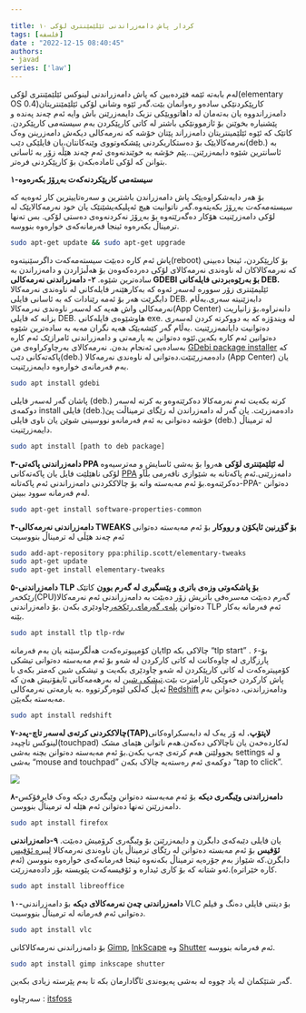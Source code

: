 ```yaml
---

title: ۱۰ کردار پاش دامەزراندنی ئێلێمێنتری لۆکی
tags: [فلسفه]
date : "2022-12-15 08:40:45"
authors:
- javad
series: ['law']
---
```




لەم بابەتە ئێمە فێردەبین کە پاش دامەزراندنی لینوکس ئێلێمێنتری لۆکی(elementary OS 0.4)کارپێکردنێکی سادەو رەوانمان بێت.گەر ئێوە وشانی لۆکی ئێلێمێنتریتان دامەزراندووە یان بەتەمان لە داهاتوویێکی نزیک دایمەزرێنن باش وایە ئەم چەند پەندە و پێشنیارە بخوێنن بۆ ئازموونێکی باشتر لە کاتی کارپێکردن بەم سیستەمی کارپێکردن.
کاتێک کە ئێوە ئێلێمینتریتان دامەزراند پێتان خۆشە کە نەرمەکالی دیکەش دامەزرینن وەک نەرمەکالایێک بۆ دەستکاریکردنی پێشکەوتووی وێنەکانتان،یان فایلێکی دێب(deb.) بە ئاسانترین شێوە دابمەزرێنن…پێم خۆشە بە خوێندنەوەی ئەم چەند هێڵە زۆر بە ئاسانی بتوانن کە لۆکی ئامادەبکەن بۆ کارپێکردنی فرەتر.

**۱-سیستەمی کارپێکردنەکەت بەڕۆژ بکەرەوە**

بۆ هەر دابەشکراوەیێک پاش دامەزراندن باشترین و سەرەتاییترین کار ئەوەیە کە سیستەمەکەت بەڕۆژ بکەیتەوە.گەر ناتوانیت هیچ ئەپلیکەیشێنێک یان خود نەرمەکالایێک لە لۆکی دامەزرێنیت هۆکار دەگەرێتەوە بۆ بەڕۆژ نەکردنەوەی دەستی  لۆکی. بس تەنها ترمیناڵ بکەرەوە ئینجا فەرمانەکەی خوارەوە بنووسە.

```bash
sudo apt-get update && sudo apt-get upgrade
```

پاش ئەم کارە دەبێت سیستەمەکەت داگرسێنیتەوە(reboot) بۆ کارپێکردن، ئینجا دەبینی کە نەرمەکالاکان لە ناوەندی نەرمەکالای لۆکی دەردەکەوەن بۆ هەڵبژاردن و دامەزراندن بە سادەترین شێوە.
**۲- دامەزراندنی نەرمەکالی GDEBI بۆ بەرێوەبردنی فایلەکانی DEB.**
ئێلیمێنتری زۆر سوورە لەسەر ئەوە کە بەکارهێنەر فایلەکانی لە ناوەندی نەرمەکالا دابگرێت هەر بۆ ئەمە رێنادات کە بە ئاسانی فایلی DEB. دابەزێنیتە سەری.بەڵام نەرمەکالی واش هەیە کە لەسەر ناوەندی نەرمەکالا(App Center) دانەنراوە.بۆ زانیاریت بزانە کە فایلی DEB. هاوشێوەی فایلەکانی exe. لە ویندۆزە کە بە دووکرتە کردن لەسەری دەتوانیت دایانمەزرێنیت .بەڵام گەر کێشەیێک هەیە نگران مەبە بە سادەترین شێوە دەتوانین ئەم کارە بکەین.ئێوە دەتوانن بە یارمەتی و دامەزراندنی ئامرازێک ئەم کارە بەسادەیی ئەنجام بدەن.
نەرمەکالای بەرچاوکراوەی من [GDebi package installer](https://apps.ubuntu.com/cat/applications/precise/gdebi/) کە پاکەتەکانی دێب(deb.) دادەمەزرێنێت.دەتوانی لە ناوەندی نەرمەکالا (App Center) یان بەم فەرمانەی خوارەوە دایمەزرێنیت.

```bash
sudo apt install gdebi
```

پاشان گەر لەسەر فایلی (deb.) کرتە بکەیت ئەم نەرمەکالا دەکرێتەوەو بە کرتە لەسەر دوکمەی install فایلی (deb.)دادەمەزرێت.
یان گەر لە دامەزراندن لە رێگای ترمیناڵت پێ خۆشە دەتوانی بە ئەم فەرمانەو نووسینی شوێن یان ناوی فایلی (deb.) لە ترمیناڵ دایمەزرێنیت.

```bash
sudo apt install [path to deb package]
```

**۳-دامەزراندنی پاکەتی PPA لە ئێلێمێنتری لۆکی**
هەروا بۆ بەشی ئاسایش و مەترسیەوە لۆکی ناهێلێت فایل یان پاکەتەکانی [PPA](http://www.makeuseof.com/tag/ubuntu-ppa-technology-explained/) دامەزرێنی.ئەم پاکەتانە بە شێوازی نافەرمی بڵآو دەکرێنەوە.بۆ ئەم مەبەستە واتە بۆ چالاککردنی دامەزراندنی ئەم پاکەتانە-PPA- دەتوانن لەم فەرمانە سوود ببینن.

```bash
sudo apt-get install software-properties-common
```

**۴-دامەزراندنی نەرمەکالی TWEAKS بۆ گۆڕنین ئایکۆن و رووکار**
بۆ ئەم مەبەستە دەتوانی ئەم چەند هێڵی لە ترمیناڵ بنووسیت

```bash
sudo add-apt-repository ppa:philip.scott/elementary-tweaks
sudo apt-get update
sudo apt-get install elementary-tweaks
```

**۵-دامەزراندنی TLP بۆ پاشکەوتی وزەی باتری و پێسگیری لە گەرم بوون**
کاتێک رێکخەر(CPU)گەرم دەبێت مەسرەفی باتریش زۆر دەبێت بە دامەزراندنی ئەم نەرمەکالا دەتوانن [پلەی گەرمای رێکخەر](https://itsfoss.com/reduce-overheating-laptops-linux/)چاودێری بکەن .بۆ دامەزراندنی TLP ئەم فەرمانە بەکار بێنە.

```bash
sudo apt install tlp tlp-rdw
```

یان کۆمپیوترەکەت هەڵگرسێنە یان بەم فەرمانەtlp چالاکی بکە “tlp start” .
۶-بۆ پارزگاری لە چاوەکانت لە کاتی کارکردن لە شەو
بۆ ئەم مەبەستە دەتوانی تیشکی کۆمپیترەکەت لە کاتی کارپێکردن لە شەو چاودێری بکەیت و تیشکی شین کەمتر بکەی با پاش کارکردن خەوێکی ئارامترت بێت.[تیشکی شین](http://www.scientificamerican.com/article/q-a-why-is-blue-light-before-bedtime-bad-for-sleep/) لە بەرهەمەکانی ئایفۆنیش هەن کە ئەپڵ کەڵکی لێوەرگرتووە .بە یارمەتی نەرمەکالی [Redshift](http://jonls.dk/redshift/) ودامەزراندنی، دەتوانن بەم مەبەستە بگەیێن.

```bash
sudo apt install redshift
```

**۷-چالاککردنی کرتەی لەسەر تاچ-پەد(TAP)لاپتۆپ.**
لە ۆر یەک لە دابەسکراوەکانی لینوکس تاچپەد(touchpad) لەکاردەخەن یان ناچالاکی دەکەن.هەم ناتوانن هێمای مشک بجوولێنن هەم کرتەی چەپ بکەن.بۆ ئەم مەبەستە دەتوانن بچنە بەشی settings و لە بەشی “mouse and touchpad” دوکمەی ئەم رەستەیە چالاک بکەن “tap to click”.

![](/gnulinux/images/000016.png)

**۸-دامەزراندنی وێبگەری دیکە**
بۆ ئەم مەبەستە دەتوانن وێبگەری دیکە وەک فایرفۆکس دامەزرێنن تەنها دەتوانن ئەم هێلە لە ترمیناڵ بنووسن.

```bash
sudo apt install firefox
```

یان فایلی دێبەکەی دابگرن و دایمەزرێنن بۆ وێبگەری کرۆمیش دەبێت.
**۹-دامەزراندنی ئۆفیس**
بۆ ئەم مەبستە دەتوانن لە رێگای ترمیناڵ یان ناوەندی نەرمەکالا [لیبرە ئۆفیس](https://qezwan.ir/?p=271) دابگرن.کە شێواز بەم جۆرەیە ترمیناڵ بکەنەوە ئینجا فەرمانەکەی خوارەوە بنووسن (ئەم کارە خێراترە).ئەو شتانە کە بۆ کاری ئیدارە و ئۆفیسەکەت پێویستە بۆر دادەمەزرێت.

```bash
sudo apt install libreoffice
```

**۱۰-دامەزراندنی چەن نەرمەکالای دیکە**
بۆ دامەزراندنی VLC بۆ دیتنی فایلی دەنگ و فیلم دەتوانی ئەم فەرمانە لە ترمیناڵ بنووسیت.

```bash
sudo apt install vlc
```

بۆ دامەزراندنی نەرمەکالاکانی [Gimp](https://qezwan.ir/?p=91), [InkScape](https://inkscape.org/en/) وە [Shutter](http://shutter-project.org/) ئەم فەرمانە بنووسە.

```bash
sudo apt install gimp inkscape shutter
```

گەر شتێکمان لە یاد چووە لە بەشی پەیوەندی ئاگادارمان بکە تا بەم پێرستە زیادی بکەین.



سەرچاوە : [itsfoss](https://itsfoss.com/things-to-do-after-installing-elementary-os-loki/)  
